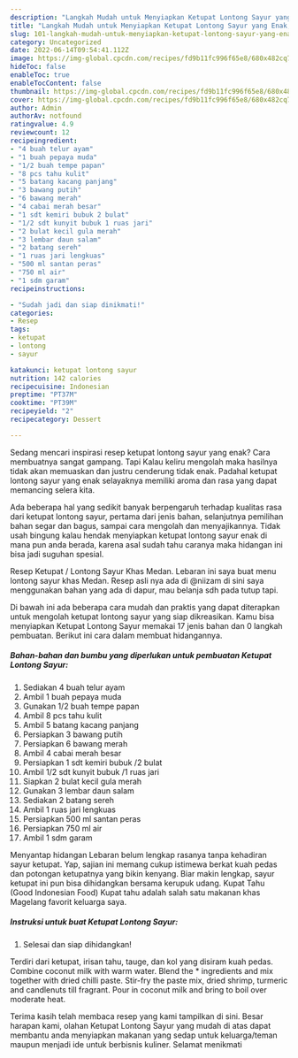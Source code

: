 ```yaml
---
description: "Langkah Mudah untuk Menyiapkan Ketupat Lontong Sayur yang Enak, Buat Buka Puasa}"
title: "Langkah Mudah untuk Menyiapkan Ketupat Lontong Sayur yang Enak, Buat Buka Puasa}"
slug: 101-langkah-mudah-untuk-menyiapkan-ketupat-lontong-sayur-yang-enak-buat-buka-puasa
category: Uncategorized
date: 2022-06-14T09:54:41.112Z
image: https://img-global.cpcdn.com/recipes/fd9b11fc996f65e8/680x482cq70/ketupat-lontong-sayur-foto-resep-utama.jpg
hideToc: false
enableToc: true
enableTocContent: false
thumbnail: https://img-global.cpcdn.com/recipes/fd9b11fc996f65e8/680x482cq70/ketupat-lontong-sayur-foto-resep-utama.jpg
cover: https://img-global.cpcdn.com/recipes/fd9b11fc996f65e8/680x482cq70/ketupat-lontong-sayur-foto-resep-utama.jpg
author: Admin
authorAv: notfound
ratingvalue: 4.9
reviewcount: 12
recipeingredient:
- "4 buah telur ayam"
- "1 buah pepaya muda"
- "1/2 buah tempe papan"
- "8 pcs tahu kulit"
- "5 batang kacang panjang"
- "3 bawang putih"
- "6 bawang merah"
- "4 cabai merah besar"
- "1 sdt kemiri bubuk 2 bulat"
- "1/2 sdt kunyit bubuk 1 ruas jari"
- "2 bulat kecil gula merah"
- "3 lembar daun salam"
- "2 batang sereh"
- "1 ruas jari lengkuas"
- "500 ml santan peras"
- "750 ml air"
- "1 sdm garam"
recipeinstructions:

- "Sudah jadi dan siap dinikmati!"
categories:
- Resep
tags:
- ketupat
- lontong
- sayur

katakunci: ketupat lontong sayur 
nutrition: 142 calories
recipecuisine: Indonesian
preptime: "PT37M"
cooktime: "PT39M"
recipeyield: "2"
recipecategory: Dessert

---
```



Sedang mencari inspirasi resep ketupat lontong sayur yang enak? Cara membuatnya sangat gampang. Tapi Kalau keliru mengolah maka hasilnya tidak akan memuaskan dan justru cenderung tidak enak. Padahal ketupat lontong sayur yang enak selayaknya memiliki aroma dan rasa yang dapat memancing selera kita.


Ada beberapa hal yang sedikit banyak berpengaruh terhadap kualitas rasa dari ketupat lontong sayur, pertama dari jenis bahan, selanjutnya pemilihan bahan segar dan bagus, sampai cara mengolah dan menyajikannya. Tidak usah bingung kalau hendak menyiapkan ketupat lontong sayur enak di mana pun anda berada, karena asal sudah tahu caranya maka hidangan ini bisa jadi suguhan spesial.

Resep Ketupat / Lontong Sayur Khas Medan. Lebaran ini saya buat menu lontong sayur khas Medan. Resep asli nya ada di @niizam di sini saya menggunakan bahan yang ada di dapur, mau belanja sdh pada tutup tapi.


Di bawah ini ada beberapa cara mudah dan praktis yang dapat diterapkan untuk mengolah ketupat lontong sayur yang siap dikreasikan. Kamu bisa menyiapkan Ketupat Lontong Sayur memakai 17 jenis bahan dan 0 langkah pembuatan. Berikut ini cara dalam membuat hidangannya.

<!--inarticleads1-->

##### Bahan-bahan dan bumbu yang diperlukan untuk pembuatan Ketupat Lontong Sayur:

1. Sediakan 4 buah telur ayam
1. Ambil 1 buah pepaya muda
1. Gunakan 1/2 buah tempe papan
1. Ambil 8 pcs tahu kulit
1. Ambil 5 batang kacang panjang
1. Persiapkan 3 bawang putih
1. Persiapkan 6 bawang merah
1. Ambil 4 cabai merah besar
1. Persiapkan 1 sdt kemiri bubuk /2 bulat
1. Ambil 1/2 sdt kunyit bubuk /1 ruas jari
1. Siapkan 2 bulat kecil gula merah
1. Gunakan 3 lembar daun salam
1. Sediakan 2 batang sereh
1. Ambil 1 ruas jari lengkuas
1. Persiapkan 500 ml santan peras
1. Persiapkan 750 ml air
1. Ambil 1 sdm garam


Menyantap hidangan Lebaran belum lengkap rasanya tanpa kehadiran sayur ketupat. Yap, sajian ini memang cukup istimewa berkat kuah pedas dan potongan ketupatnya yang bikin kenyang. Biar makin lengkap, sayur ketupat ini pun bisa dihidangkan bersama kerupuk udang. Kupat Tahu (Good Indonesian Food) Kupat tahu adalah salah satu makanan khas Magelang favorit keluarga saya. 

<!--inarticleads2-->

##### Instruksi untuk buat Ketupat Lontong Sayur:


1. Selesai dan siap dihidangkan!

Terdiri dari ketupat, irisan tahu, tauge, dan kol yang disiram kuah pedas. Combine coconut milk with warm water. Blend the * ingredients and mix together with dried chilli paste. Stir-fry the paste mix, dried shrimp, turmeric and candlenuts till fragrant. Pour in coconut milk and bring to boil over moderate heat. 

Terima kasih telah membaca resep yang kami tampilkan di sini. Besar harapan kami, olahan Ketupat Lontong Sayur yang mudah di atas dapat membantu anda menyiapkan makanan yang sedap untuk keluarga/teman maupun menjadi ide untuk berbisnis kuliner. Selamat menikmati
